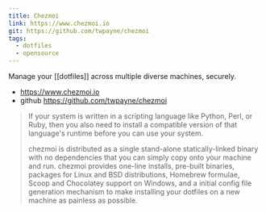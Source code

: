 ```yaml
---
title: Chezmoi
link: https://www.chezmoi.io
git: https://github.com/twpayne/chezmoi
tags:
  - dotfiles
  - opensource
---
```

Manage your [[dotfiles]] across multiple diverse machines, securely.

* https://www.chezmoi.io
* github https://github.com/twpayne/chezmoi

> If your system is written in a scripting language like Python, Perl, or Ruby, then you also need to install a compatible version of that language's runtime before you can use your system.
>
> chezmoi is distributed as a single stand-alone statically-linked binary with no dependencies that you can simply copy onto your machine and run. chezmoi provides one-line installs, pre-built binaries, packages for Linux and BSD distributions, Homebrew formulae, Scoop and Chocolatey support on Windows, and a initial config file generation mechanism to make installing your dotfiles on a new machine as painless as possible.